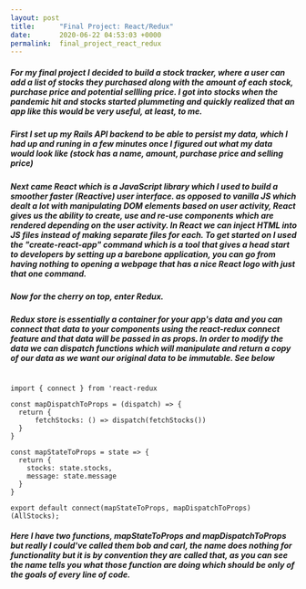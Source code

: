 ```yaml
---
layout: post
title:      "Final Project: React/Redux"
date:       2020-06-22 04:53:03 +0000
permalink:  final_project_react_redux
---
```



##### For my final project I decided to build a stock tracker, where a user can add a list of stocks they purchased along with the amount of each stock, purchase price and potential sellling price. I got into stocks when the pandemic hit and stocks started plummeting and quickly realized that an app like this would be very useful, at least, to me.

##### First I set up my Rails API backend to be able to persist my data, which I had up and runing in a few minutes once I figured out what my data would look like (stock has a name, amount, purchase price and selling price)

##### Next came React which is a JavaScript library which I used to build a smoother faster (Reactive) user interface. as opposed to vanilla JS which dealt a lot with manipulating DOM elements based on user activity, React gives us the ability to create, use and re-use components which are rendered depending on the user activity. In React we can inject HTML into JS files instead of making separate files for each. To get started on I used the "create-react-app" command which is a tool that gives a head start to developers by setting up a barebone application, you can go from having nothing to opening a webpage that has a nice React logo with just that one command. 

##### Now for the cherry on top, enter Redux. 
##### Redux store is essentially a container for your app's data and you can connect that data to your components using the react-redux connect feature and that data will be passed in as props. In order to modify the data we can dispatch functions which will manipulate and return a copy of our data as we want our original data to be immutable. See below

```

import { connect } from 'react-redux

const mapDispatchToProps = (dispatch) => {
  return {
      fetchStocks: () => dispatch(fetchStocks())
  }
}

const mapStateToProps = state => {
  return {
    stocks: state.stocks,
    message: state.message
  }
}

export default connect(mapStateToProps, mapDispatchToProps)(AllStocks);
```

##### Here I have two functions, mapStateToProps and mapDispatchToProps but really I could've called them bob and carl, the name does nothing for functionality but it is by convention they are called that, as you can see the name tells you what those function are doing which should be only of the goals of every line of code.
